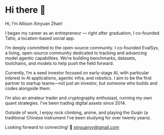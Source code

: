 # Hi there 👋

Hi, I’m Allison Xinyuan Zhan!

I began my career as an entrepreneur — right after graduation, I co-founded Tatto, a location-based social app.

I’m deeply committed to the open-source community. I co-founded EvalSys, a living, open-source community dedicated to tracking and advancing model agentic capabilities. We’re building benchmarks, datasets, toolchains, and models to help push the field forward.

Currently, I’m a seed investor focused on early-stage AI, with particular interest in AI applications, agentic infra, and robotics. I aim to be the first partner to startup teams—not just an investor, but someone who builds and codes alongside them.

I’m also an amateur trader and cryptography enthusiast, running my own quant strategies. I’ve been trading digital assets since 2014.

Outside of work, I enjoy rock climbing, anime, and playing the Guqin (a traditional Chinese instrument I’ve been studying for over twenty years).

Looking forward to connecting! 📧 xinyuanyy@gmail.com
